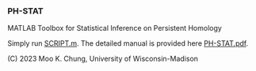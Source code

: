 ### PH-STAT 
MATLAB Toolbox for Statistical Inference on Persistent Homology

Simply run [SCRIPT.m](https://github.com/laplcebeltrami/PH-STAT/blob/main/SCRIPT.m). The detailed manual is provided here
[PH-STAT.pdf](https://github.com/laplcebeltrami/PH-STAT/blob/main/PH-STAT.pdf).




(C) 2023 Moo K. Chung, University of Wisconsin-Madison
